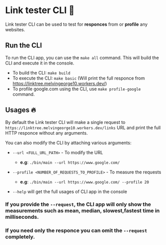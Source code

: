 # Link tester CLI 🌟
Link tester CLI can be used to test for **responces** from or **profile** any websites.

## Run the CLI
To run the CLI app, you can use the `make all` command. This will build the CLI and execute it in the console.

- To build the CLI: `make build`
- To execute the CLI: `make basic` (Will print the full responce from https://linktree.melvingeorge10.workers.dev/)
- To profile google.com using the CLI, use `make profile-google` command.


## Usages 🔥
By default the Link tester CLI will make a single request to `https://linktree.melvingeorge10.workers.dev/links` URL and print the full HTTP responce without any arguments.

You can also modify the CLI by attaching various arguments:

- `--url <FULL_URL_PATH>` - To modify the URL
    - **e.g**: `./bin/main --url https://www.google.com/`

- `--profile <NUMBER_OF_REQUESTS_TO_PROFILE>` - To measure the requests
    - **e.g**: `./bin/main --url https://www.google.com/ --profile 20`

- `--help` will get the full usages of CLI app in the console 

### If you provide the `--request`, the CLI app will only show the measurements such as mean, median, slowest,fastest time in milliseconds.
### If you need only the responce you can omit the `--request` completely.  



  
